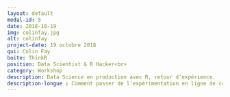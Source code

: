 ```yaml
---
layout: default
modal-id: 5
date: 2018-10-19
img: colinfay.jpg
alt: colinfay
project-date: 19 octobre 2018
qui: Colin Fay
boite: ThinkR
position: Data Scientist & R Hacker<br>
category: Workshop
description: Data Science en production avec R, retour d'expérience.
description-longue : Comment passer de l'expérimentation en ligne de commande à l'utilisation grande échelle ? Comment faire le pas d'une recherche et développement dans le confort de son ordinateur à un produit utilisé par de nombreux utilisateurs ? C'est ce qu'abordera Colin dans ce talk sur R, où il viendra présenter ce langage et quels sont les enjeux d'une mise en production de celui-ci.
---
```

